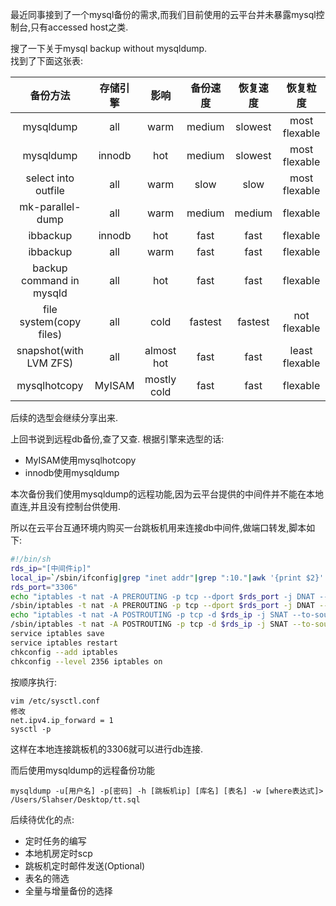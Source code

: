 最近同事接到了一个mysql备份的需求,而我们目前使用的云平台并未暴露mysql控制台,只有accessed host之类. 

搜了一下关于mysql backup without mysqldump.  
找到了下面这张表: 

|  备份方法 |   存储引擎 | 影响   | 备份速度 |   恢复速度 | 恢复粒度  |
| :-----: |:--------:| :-----:|:-----: |:--------:| :-----:|
| mysqldump  | all | warm | medium  | slowest | most flexable |
| mysqldump  | innodb | hot | medium  | slowest | most flexable |
| select into outfile | all | warm | slow  | slow | most flexable |
| mk-parallel-dump     | all | warm | medium  | medium | flexable |
| ibbackup    | innodb | hot | fast  | fast | flexable |
| ibbackup    | all | warm | fast  | fast | flexable |
| backup command in mysqld    | all | hot | fast  | fast | flexable |
| file system(copy files)    | all | cold | fastest  | fastest | not flexable |
| snapshot(with LVM ZFS)     | all | almost hot | fast  | fast | least flexable |
| mysqlhotcopy    | MyISAM | mostly cold | fast  | fast | flexable |

后续的选型会继续分享出来.

上回书说到远程db备份,查了又查.
根据引擎来选型的话: 

- MyISAM使用mysqlhotcopy
- innodb使用mysqldump

本次备份我们使用mysqldump的远程功能,因为云平台提供的中间件并不能在本地直连,并且没有控制台供使用.

所以在云平台互通环境内购买一台跳板机用来连接db中间件,做端口转发,脚本如下: 

```bash
#!/bin/sh
rds_ip="[中间件ip]"
local_ip=`/sbin/ifconfig|grep "inet addr"|grep ":10."|awk '{print $2}'|awk -F ':' '{print $2}'`
rds_port="3306"
echo "iptables -t nat -A PREROUTING -p tcp --dport $rds_port -j DNAT --to-destination $rds_ip"
/sbin/iptables -t nat -A PREROUTING -p tcp --dport $rds_port -j DNAT --to-destination $rds_ip
echo "iptables -t nat -A POSTROUTING -p tcp -d $rds_ip -j SNAT --to-source $local_ip"
/sbin/iptables -t nat -A POSTROUTING -p tcp -d $rds_ip -j SNAT --to-source $local_ip
service iptables save
service iptables restart
chkconfig --add iptables
chkconfig --level 2356 iptables on 
``` 

按顺序执行: 

```shell
vim /etc/sysctl.conf
修改
net.ipv4.ip_forward = 1
sysctl -p
``` 

这样在本地连接跳板机的3306就可以进行db连接. 

而后使用mysqldump的远程备份功能 

```
mysqldump -u[用户名] -p[密码] -h [跳板机ip] [库名] [表名] -w [where表达式]> /Users/Slahser/Desktop/tt.sql
``` 

后续待优化的点: 

- 定时任务的编写
- 本地机房定时scp
- 跳板机定时邮件发送(Optional)
- 表名的筛选
- 全量与增量备份的选择









